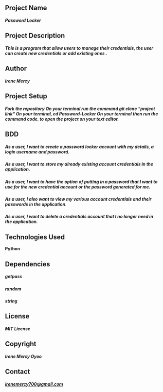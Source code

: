 ## Project Name
##### Password Locker

## Project Description
##### This is a  program that allow users to manage their credentials, the user can create new credentials or add existing ones .


## Author
##### Irene Mercy

## Project Setup
##### Fork the repository On your terminal run the command git clone "project link" On your terminal, cd Password-Locker On your terminal then run the command code. to open the project on your text editor.

## BDD
##### As a user, I want to create a password locker account with my details, a login username and password.
##### As a user, I want to store my already existing account credentials in the application.
##### As a user, I want to have the option of putting in a password that I want to use for the new credential account or the       password generated for me.
##### As a user, I also want to view my various account credentials and their passwords in the application.
##### As a user, I want to delete a credentials account that I no longer need in the application.

## Technologies Used
**Python**

## Dependencies
##### getpass
##### random
##### string

## License
##### MIT License

## Copyright
##### Irene Mercy Oyoo

## Contact
##### irenemercy700@gmail.com

